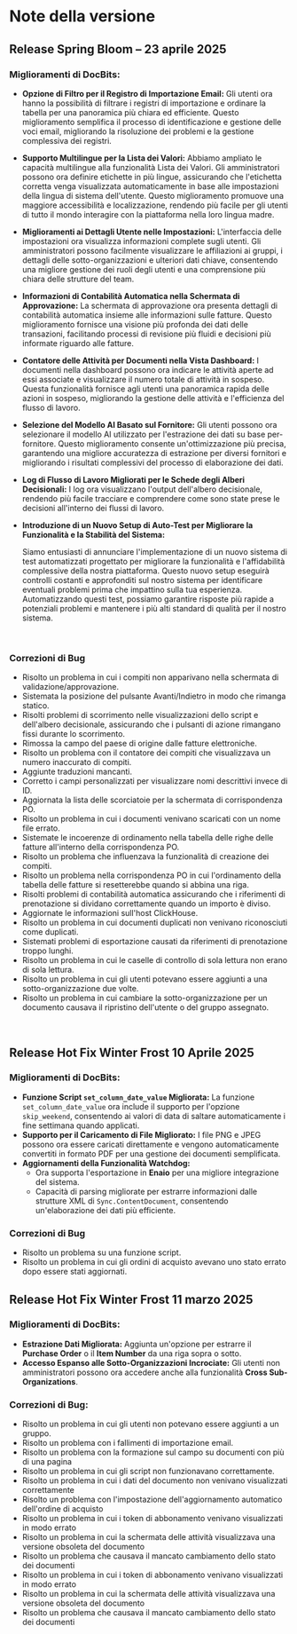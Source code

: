 # Note della versione

## Release Spring Bloom – 23 aprile 2025

### Miglioramenti di DocBits:

* **Opzione di Filtro per il Registro di Importazione Email:** Gli utenti ora hanno la possibilità di filtrare i registri di importazione e ordinare la tabella per una panoramica più chiara ed efficiente. Questo miglioramento semplifica il processo di identificazione e gestione delle voci email, migliorando la risoluzione dei problemi e la gestione complessiva dei registri.
* **Supporto Multilingue per la Lista dei Valori:** Abbiamo ampliato le capacità multilingue alla funzionalità Lista dei Valori. Gli amministratori possono ora definire etichette in più lingue, assicurando che l'etichetta corretta venga visualizzata automaticamente in base alle impostazioni della lingua di sistema dell'utente. Questo miglioramento promuove una maggiore accessibilità e localizzazione, rendendo più facile per gli utenti di tutto il mondo interagire con la piattaforma nella loro lingua madre.
* **Miglioramenti ai Dettagli Utente nelle Impostazioni:** L'interfaccia delle impostazioni ora visualizza informazioni complete sugli utenti. Gli amministratori possono facilmente visualizzare le affiliazioni ai gruppi, i dettagli delle sotto-organizzazioni e ulteriori dati chiave, consentendo una migliore gestione dei ruoli degli utenti e una comprensione più chiara delle strutture del team.
* **Informazioni di Contabilità Automatica nella Schermata di Approvazione:** La schermata di approvazione ora presenta dettagli di contabilità automatica insieme alle informazioni sulle fatture. Questo miglioramento fornisce una visione più profonda dei dati delle transazioni, facilitando processi di revisione più fluidi e decisioni più informate riguardo alle fatture.
* **Contatore delle Attività per Documenti nella Vista Dashboard:** I documenti nella dashboard possono ora indicare le attività aperte ad essi associate e visualizzare il numero totale di attività in sospeso. Questa funzionalità fornisce agli utenti una panoramica rapida delle azioni in sospeso, migliorando la gestione delle attività e l'efficienza del flusso di lavoro.
* **Selezione del Modello AI Basato sul Fornitore:** Gli utenti possono ora selezionare il modello AI utilizzato per l'estrazione dei dati su base per-fornitore. Questo miglioramento consente un'ottimizzazione più precisa, garantendo una migliore accuratezza di estrazione per diversi fornitori e migliorando i risultati complessivi del processo di elaborazione dei dati.
* **Log di Flusso di Lavoro Migliorati per le Schede degli Alberi Decisionali:** I log ora visualizzano l'output dell'albero decisionale, rendendo più facile tracciare e comprendere come sono state prese le decisioni all'interno dei flussi di lavoro.
*   **Introduzione di un Nuovo Setup di Auto-Test per Migliorare la Funzionalità e la Stabilità del Sistema:**

    Siamo entusiasti di annunciare l'implementazione di un nuovo sistema di test automatizzati progettato per migliorare la funzionalità e l'affidabilità complessive della nostra piattaforma. Questo nuovo setup eseguirà controlli costanti e approfonditi sul nostro sistema per identificare eventuali problemi prima che impattino sulla tua esperienza. Automatizzando questi test, possiamo garantire risposte più rapide a potenziali problemi e mantenere i più alti standard di qualità per il nostro sistema.

    ​

### Correzioni di Bug

* Risolto un problema in cui i compiti non apparivano nella schermata di validazione/approvazione.
* Sistemata la posizione del pulsante Avanti/Indietro in modo che rimanga statico.
* Risolti problemi di scorrimento nelle visualizzazioni dello script e dell'albero decisionale, assicurando che i pulsanti di azione rimangano fissi durante lo scorrimento.
* Rimossa la campo del paese di origine dalle fatture elettroniche.
* Risolto un problema con il contatore dei compiti che visualizzava un numero inaccurato di compiti.
* Aggiunte traduzioni mancanti.
* Corretto i campi personalizzati per visualizzare nomi descrittivi invece di ID.
* Aggiornata la lista delle scorciatoie per la schermata di corrispondenza PO.
* Risolto un problema in cui i documenti venivano scaricati con un nome file errato.
* Sistemate le incoerenze di ordinamento nella tabella delle righe delle fatture all'interno della corrispondenza PO.
* Risolto un problema che influenzava la funzionalità di creazione dei compiti.
* Risolto un problema nella corrispondenza PO in cui l'ordinamento della tabella delle fatture si resetterebbe quando si abbina una riga.
* Risolti problemi di contabilità automatica assicurando che i riferimenti di prenotazione si dividano correttamente quando un importo è diviso.
* Aggiornate le informazioni sull'host ClickHouse.
* Risolto un problema in cui documenti duplicati non venivano riconosciuti come duplicati.
* Sistemati problemi di esportazione causati da riferimenti di prenotazione troppo lunghi.
* Risolto un problema in cui le caselle di controllo di sola lettura non erano di sola lettura.
* Risolto un problema in cui gli utenti potevano essere aggiunti a una sotto-organizzazione due volte.
* Risolto un problema in cui cambiare la sotto-organizzazione per un documento causava il ripristino dell'utente o del gruppo assegnato.

​

## Release Hot Fix Winter Frost 10 Aprile 2025

### Miglioramenti di DocBits:

* **Funzione Script `set_column_date_value` Migliorata:** La funzione `set_column_date_value` ora include il supporto per l'opzione `skip_weekend`, consentendo ai valori di data di saltare automaticamente i fine settimana quando applicati.
* **Supporto per il Caricamento di File Migliorato:** I file PNG e JPEG possono ora essere caricati direttamente e vengono automaticamente convertiti in formato PDF per una gestione dei documenti semplificata.
* **Aggiornamenti della Funzionalità Watchdog:**
  * Ora supporta l'esportazione in **Enaio** per una migliore integrazione del sistema.
  * Capacità di parsing migliorate per estrarre informazioni dalle strutture XML di `Sync.ContentDocument`, consentendo un'elaborazione dei dati più efficiente.

### Correzioni di Bug

* Risolto un problema su una funzione script.
* Risolto un problema in cui gli ordini di acquisto avevano uno stato errato dopo essere stati aggiornati.

## Release Hot Fix Winter Frost 11 marzo 2025

### Miglioramenti di DocBits:

* **Estrazione Dati Migliorata:** Aggiunta un'opzione per estrarre il **Purchase Order** o il **Item Number** da una riga sopra o sotto.
* **Accesso Espanso alle Sotto-Organizzazioni Incrociate:** Gli utenti non amministratori possono ora accedere anche alla funzionalità **Cross Sub-Organizations**.

### **Correzioni di Bug:**

* Risolto un problema in cui gli utenti non potevano essere aggiunti a un gruppo.
* Risolto un problema con i fallimenti di importazione email.
* Risolto un problema con la formazione sul campo su documenti con più di una pagina
* Risolto un problema in cui gli script non funzionavano correttamente.
* Risolto un problema in cui i dati del documento non venivano visualizzati correttamente
* Risolto un problema con l'impostazione dell'aggiornamento automatico dell'ordine di acquisto
* Risolto un problema in cui i token di abbonamento venivano visualizzati in modo errato
* Risolto un problema in cui la schermata delle attività visualizzava una versione obsoleta del documento
* Risolto un problema che causava il mancato cambiamento dello stato dei documenti
* Risolto un problema in cui i token di abbonamento venivano visualizzati in modo errato
* Risolto un problema in cui la schermata delle attività visualizzava una versione obsoleta del documento
* Risolto un problema che causava il mancato cambiamento dello stato dei documenti
